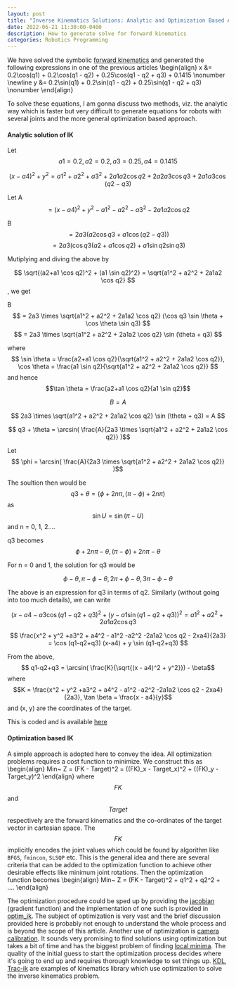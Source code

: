```yaml
---
layout: post
title: "Inverse Kinematics Solutions: Analytic and Optimization Based Approaches"
date: 2022-06-21 11:30:00-0400
description: How to generate solve for forward kinematics
categories: Robotics Programming
---
```


We have solved the symbolic [forward kinematics](/blog/2022/Generating_Symbolic_Expression_for_Forward_Kinematics/) and generated the following expressions in one of the previous articles
\begin{align}
     x &= 0.2\cos(q1) + 0.2\cos(q1 - q2) + 0.25\cos(q1 - q2 + q3) + 0.1415 \nonumber \newline
     y &= 0.2\sin(q1) + 0.2\sin(q1 - q2) + 0.25\sin(q1 - q2 + q3)  \nonumber
\end{align}

To solve these equations, I am gonna discuss two methods, viz. the analytic way which is faster but very difficult to generate equations for robots with several joints and the more general optimization based approach.

#### Analytic solution of IK
Let $$ a1 = 0.2, a2 = 0.2, a3 = 0.25, a4 = 0.1415 $$

$$(x - a4)^2 + y^2 = a1^2 + a2^2 + a3^2 + 2a1a2 \cos q2 + 2a2a3 \cos q3 +2a1a3 \cos(q2 - q3)  $$

Let A $$ = (x - a4)^2 + y^2 - a1^2 - a2^2 - a3^2 - 2a1a2 \cos q2 $$

B $$ = 2a3 (a2\cos q3 + a1\cos(q2 - q3)) $$
$$ = 2a3 (\cos q3 (a2+a1 \cos q2) + a1\sin q2 \sin q3) $$

Mutiplying and diving the above by 

$$ \sqrt{(a2+a1 \cos q2)^2 + (a1 \sin q2)^2} = \sqrt{a1^2 + a2^2 + 2a1a2 \cos q2} $$, we get

B $$ = 2a3 \times \sqrt{a1^2 + a2^2 + 2a1a2 \cos q2} (\cos q3 \sin \theta + \cos \theta \sin q3) $$
$$ = 2a3 \times \sqrt{a1^2 + a2^2 + 2a1a2 \cos q2} \sin (\theta + q3) $$

where $$ \sin \theta = \frac{a2+a1 \cos q2}{\sqrt{a1^2 + a2^2 + 2a1a2 \cos q2}},  \cos \theta = \frac{a1 \sin q2}{\sqrt{a1^2 + a2^2 + 2a1a2 \cos q2}} $$ and hence $$\tan \theta = \frac{a2+a1 \cos q2}{a1 \sin q2}$$

$$ B = A $$

$$ 2a3 \times \sqrt{a1^2 + a2^2 + 2a1a2 \cos q2} \sin (\theta + q3) = A $$

$$ q3 + \theta = \arcsin( \frac{A}{2a3 \times \sqrt{a1^2 + a2^2 + 2a1a2 \cos q2}} )$$

Let $$ \phi = \arcsin( \frac{A}{2a3 \times \sqrt{a1^2 + a2^2 + 2a1a2 \cos q2}} )$$

The soultion then would be $$q3+\theta = (\phi + 2n\pi, (\pi - \phi) + 2n\pi)$$ as $$\sin U = \sin (\pi-U)$$ and n = 0, 1, 2....

q3 becomes $$ \phi + 2n\pi - \theta, (\pi - \phi) + 2n\pi - \theta$$

For n = 0 and 1, the solution for q3 would be

$$ \phi - \theta, \pi - \phi - \theta, 2\pi+\phi - \theta, 3\pi - \phi - \theta $$

The above is an expression for q3 in terms of q2. Similarly (without going into too much details), we can write

$$(x - a4 - a3 \cos (q1-q2+q3)^2 + (y - a1 \sin (q1-q2+q3))^2 = a1^2 + a2^2 + 2a1 a2 \cos q3 $$

$$ \frac{x^2 + y^2 +a3^2 + a4^2 - a1^2 -a2^2 -2a1a2 \cos q2 - 2xa4}{2a3} =  \cos (q1-q2+q3) (x-a4) + y  \sin (q1-q2+q3) $$

From the above, $$ q1-q2+q3 = \arcsin( \frac{K}{\sqrt{(x - a4)^2 + y^2}}) - \beta$$
where $$K =  \frac{x^2 + y^2 +a3^2 + a4^2 - a1^2 -a2^2 -2a1a2 \cos q2 - 2xa4}{2a3}, \tan \beta = \frac{x - a4}{y}$$ and (x, y) are the coordinates of the target. 

This is coded and is available [here](https://github.com/ashBabu/moveit_kinematics_plugin/blob/master/scripts/analytic_ik.py)

#### Optimization based IK
A simple approach is adopted here to convey the idea. All optimization problems requires a cost function to minimize. We construct this as 
\begin{align}
     Min~ Z = (FK - Target)^2 = ((FK)_x - Target_x)^2 + ((FK)_y - Target_y)^2
\end{align}
where $$FK$$ and $$Target$$ respectively are the forward kinematics and the co-ordinates of the target vector in cartesian space. The $$FK$$ implicitly encodes the joint values which could be found by algorithm like `BFGS`, `fmincon`, `SLSQP` etc. This is the general idea and there are several criteria that can be added to the optimization function to achieve other desirable effects like minimum joint rotations. Then the optimization function becomes
\begin{align}
     Min~ Z = (FK - Target)^2 + q1^2 + q2^2 + ....
\end{align}

The optimization procedure could be sped up by providing the [jacobian](/blog/2019/Jacobian/) (gradient function) and the implementation of one such is provided in [optim_ik](https://github.com/ashBabu/moveit_kinematics_plugin/blob/master/scripts/optim_ik.py). The subject of optimization is very vast and the brief discussion provided here is probably not enough to understand the whole process and is beyond the scope of this article. Another use of optimization is [camera calibration](/blog/2018/Camera-Calibration/). It sounds very promising to find solutions using optimization but takes a bit of time and has the biggest problem of finding [local minima](https://en.wikipedia.org/wiki/Maxima_and_minima). The quality of the initial guess to start the optimization process decides where it's going to end up and requires thorough knowledge to set things up. [KDL](http://wiki.ros.org/kdl), [Trac-ik](http://wiki.ros.org/trac_ik) are examples of kinematics library which use optimization to solve the inverse kinematics problem.
